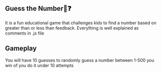 ## Guess the Number🔢❓

It is a fun educational game that challenges kids to find a number based on greater than or less than feedback.
Everything is well explained as comments in .js file

## Gameplay
You will have 10 guesses to randomly guess a number between 1-500 you win of you do it under 10 attempts
